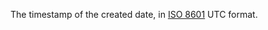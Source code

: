 The timestamp of the created date, in [ISO 8601](https://en.wikipedia.org/wiki/ISO_8601) UTC format.
